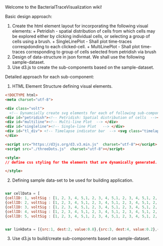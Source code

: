 Welcome to the BacterialTraceVisualization wiki!

Basic design approach:
  1. Create the html element layout for incorporating the following visual elements:
    + Petridish - spatial distribution of cells from which cells may be explored either by clicking individual cells, or selecting a group of cells using a brush.
    + SingleLinePlot - Shall plot time-traces correspdonding to each clicked-cell.
    + MultiLinePlot - Shall plot time-traces corresponding to group of cells selected from petridish via brush
  2. Design of data-structure in json format. We shall use the following sample-dataset.
  3. Use d3.js to create the sub-components based on the sample-dataset.

Detailed approach for each sub-component:
  1. HTML Element Structure defining visual elements.
  ```html
  <!DOCTYPE html>
  <meta charset="utf-8">

  <div class="volt">
    <!-- Dynamcially create svg elements for each of following sub-components -->
  <div id="petridish"><!-- Petridish: Spatial distribution of cells  --></div>
  <div id="multiline"><!-- Multi-line Plot  --> </div>
  <div id="singleline"><!-- Single-line Plot   --> </div>
  <div id="tl_div"> <!-- Timelapse indicator bar  --> <svg class="timelapse"></svg> </div>
  </div>

  <script src="https://d3js.org/d3.v3.min.js"  charset="utf-8"></script>
  <script src="./threeDots.js"  charset="utf-8"></script>

  <style>
  // define css styling for the elements that are dynamically generated.

  </style>

  ```
2. Defining sample data-set to be used for building application.
  ```javascript

var cellData = [
{cellID: 1, voltSig : [1, 2, 3, 4, 5,1, 2, 3, 4, 5,1, 2, 3, 4, 5,1, 2, 3, 4, 5,1, 2, 3, 4, 5,], caSig: [1, 2, 3, 4, 5,1, 2, 3, 4, 5,1, 2, 3, 4, 5,1, 2, 3, 4, 5,1, 2, 3, 4, 5,], xPos: 1, yPos: 1 },
{cellID: 2, voltSig : [1, 2, 3, 4, 5,1, 2, 3, 4, 5,1, 2, 3, 4, 5,1, 2, 3, 4, 5,1, 2, 3, 4, 5,], caSig: [1, 2, 3, 4, 5,1, 2, 3, 4, 5,1, 2, 3, 4, 5,1, 2, 3, 4, 5,1, 2, 3, 4, 5,], xPos: 2, yPos: 2 },
{cellID: 3, voltSig : [1, 2, 3, 4, 5,1, 2, 3, 4, 5,1, 2, 3, 4, 5,1, 2, 3, 4, 5,1, 2, 3, 4, 5,], caSig: [1, 2, 3, 4, 5,1, 2, 3, 4, 5,1, 2, 3, 4, 5,1, 2, 3, 4, 5,1, 2, 3, 4, 5,], xPos: 3, yPos: 3 },
{cellID: 4, voltSig : [1, 2, 3, 4, 5,1, 2, 3, 4, 5,1, 2, 3, 4, 5,1, 2, 3, 4, 5,1, 2, 3, 4, 5,], caSig: [1, 2, 3, 4, 5,1, 2, 3, 4, 5,1, 2, 3, 4, 5,1, 2, 3, 4, 5,1, 2, 3, 4, 5,], xPos: 4, yPos: 4 },
{cellID: 5, voltSig : [1, 2, 3, 4, 5,1, 2, 3, 4, 5,1, 2, 3, 4, 5,1, 2, 3, 4, 5,1, 2, 3, 4, 5,], caSig: [1, 2, 3, 4, 5,1, 2, 3, 4, 5,1, 2, 3, 4, 5,1, 2, 3, 4, 5,1, 2, 3, 4, 5,], xPos: 5, yPos: 5 }];


var linkData = [{src:1, dest:2, value:0.8},{src:3, dest:4, value:0.2},{src:1, dest:5, value:0.1}];

  ```
  3. Use d3.js to build/create sub-components based on sample-dataset.
